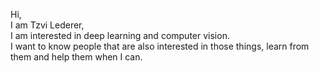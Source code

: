 Hi,  
I am Tzvi Lederer,  
I am interested in deep learning and computer vision.  
I want to know people that are also interested in those things, learn from them and help them when I can. 
